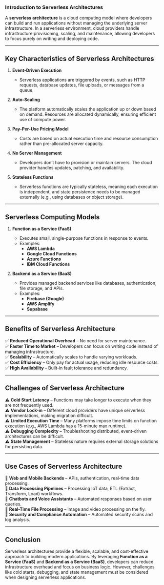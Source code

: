 ### **Introduction to Serverless Architectures**

A **serverless architecture** is a cloud computing model where developers can build and run applications without managing the underlying server infrastructure. In a serverless environment, cloud providers handle infrastructure provisioning, scaling, and maintenance, allowing developers to focus purely on writing and deploying code.

---

## **Key Characteristics of Serverless Architectures**
1. **Event-Driven Execution**  
   - Serverless applications are triggered by events, such as HTTP requests, database updates, file uploads, or messages from a queue.

2. **Auto-Scaling**  
   - The platform automatically scales the application up or down based on demand. Resources are allocated dynamically, ensuring efficient use of compute power.

3. **Pay-Per-Use Pricing Model**  
   - Costs are based on actual execution time and resource consumption rather than pre-allocated server capacity.

4. **No Server Management**  
   - Developers don’t have to provision or maintain servers. The cloud provider handles updates, patching, and availability.

5. **Stateless Functions**  
   - Serverless functions are typically stateless, meaning each execution is independent, and state persistence needs to be managed externally (e.g., using databases or object storage).

---

## **Serverless Computing Models**
1. **Function as a Service (FaaS)**  
   - Executes small, single-purpose functions in response to events.  
   - Examples:  
     - **AWS Lambda**  
     - **Google Cloud Functions**  
     - **Azure Functions**  
     - **IBM Cloud Functions**

2. **Backend as a Service (BaaS)**  
   - Provides managed backend services like databases, authentication, file storage, and APIs.  
   - Examples:  
     - **Firebase (Google)**  
     - **AWS Amplify**  
     - **Supabase**  

---

## **Benefits of Serverless Architecture**
✅ **Reduced Operational Overhead** – No need for server maintenance.  
✅ **Faster Time to Market** – Developers can focus on writing code instead of managing infrastructure.  
✅ **Scalability** – Automatically scales to handle varying workloads.  
✅ **Cost Efficiency** – Only pay for actual usage, reducing idle resource costs.  
✅ **High Availability** – Built-in fault tolerance and redundancy.

---

## **Challenges of Serverless Architecture**
⚠ **Cold Start Latency** – Functions may take longer to execute when they are not frequently used.  
⚠ **Vendor Lock-in** – Different cloud providers have unique serverless implementations, making migration difficult.  
⚠ **Limited Execution Time** – Many platforms impose time limits on function execution (e.g., AWS Lambda has a 15-minute max runtime).  
⚠ **Debugging Complexity** – Troubleshooting distributed, event-driven architectures can be difficult.  
⚠ **State Management** – Stateless nature requires external storage solutions for persisting data.

---

## **Use Cases of Serverless Architecture**
🔹 **Web and Mobile Backends** – APIs, authentication, real-time data processing.  
🔹 **Data Processing Pipelines** – Processing IoT data, ETL (Extract, Transform, Load) workflows.  
🔹 **Chatbots and Voice Assistants** – Automated responses based on user queries.  
🔹 **Real-Time File Processing** – Image and video processing on the fly.  
🔹 **Security and Compliance Automation** – Automated security scans and log analysis.  

---

## **Conclusion**
Serverless architectures provide a flexible, scalable, and cost-effective approach to building modern applications. By leveraging **Function as a Service (FaaS)** and **Backend as a Service (BaaS)**, developers can reduce infrastructure overhead and focus on business logic. However, challenges like cold starts, debugging, and state management must be considered when designing serverless applications.
